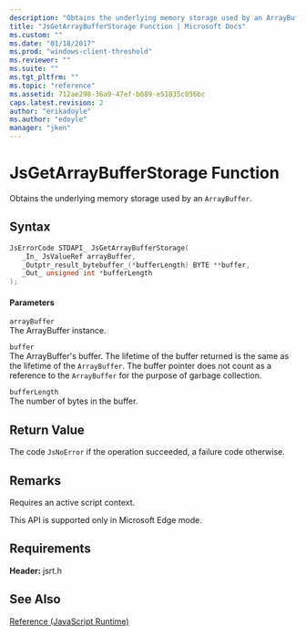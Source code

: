 ```yaml
---
description: "Obtains the underlying memory storage used by an ArrayBuffer."
title: "JsGetArrayBufferStorage Function | Microsoft Docs"
ms.custom: ""
ms.date: "01/18/2017"
ms.prod: "windows-client-threshold"
ms.reviewer: ""
ms.suite: ""
ms.tgt_pltfrm: ""
ms.topic: "reference"
ms.assetid: 712ae298-36a9-47ef-b089-e51835c056bc
caps.latest.revision: 2
author: "erikadoyle"
ms.author: "edoyle"
manager: "jken"
---
```

# JsGetArrayBufferStorage Function
Obtains the underlying memory storage used by an `ArrayBuffer`.  
  
## Syntax  
  
```cpp  
JsErrorCode STDAPI_ JsGetArrayBufferStorage(  
   _In_ JsValueRef arrayBuffer,  
   _Outptr_result_bytebuffer_(*bufferLength) BYTE **buffer,  
   _Out_ unsigned int *bufferLength  
);  
```  
  
#### Parameters  
 `arrayBuffer`  
 The ArrayBuffer instance.  
  
 `buffer`  
 The ArrayBuffer's buffer. The lifetime of the buffer returned is the same as the lifetime of the `ArrayBuffer`. The buffer pointer does not count as a reference to the `ArrayBuffer` for the purpose of garbage collection.  
  
 `bufferLength`  
 The number of bytes in the buffer.  
  
## Return Value  
 The code `JsNoError` if the operation succeeded, a failure code otherwise.  
  
## Remarks  
 Requires an active script context.  
  
 This API is supported only in Microsoft Edge mode.  
  
## Requirements  
 **Header:** jsrt.h  
  
## See Also  
 [Reference (JavaScript Runtime)](../chakra-hosting/reference-javascript-runtime.md)